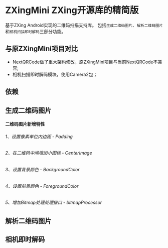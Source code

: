 # ZXingMini ZXing开源库的精简版

基于ZXing Android实现的二维码扫描支持库。
包括`生成二维码图片`、`解析二维码图片`和`相机扫描即时解码`三部分功能。

## 与原ZXingMini项目对比

- NextQRCode做了重大架构修改，原ZXingMini项目与当前NextQRCode不兼容;
- 相机扫描即时解码模块，使用Camera2包；

## 依赖


## 生成二维码图片


#### 二维码图片新增特性

###### 1、设置像素单位内边距 - Padding


###### 2、在二维码中间增加小图标 - CenterImage


###### 3、设置背景颜色 - BackgroundColor


###### 4、设置前景颜色 - ForegroundColor


###### 5、增加Bitmap处理处理接口 - bitmapProcessor

## 解析二维码图片


## 相机即时解码

